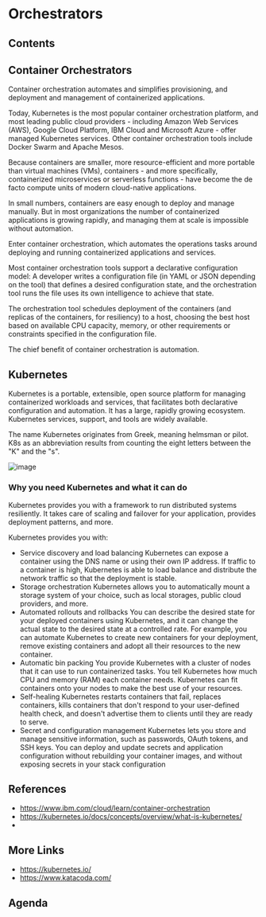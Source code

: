 # Orchestrators <!-- omit in toc -->

## Contents <!-- omit in toc -->

## Container Orchestrators

Container orchestration automates and simplifies provisioning, and deployment and management of containerized applications.

Today, Kubernetes is the most popular container orchestration platform, and most leading public cloud providers - including Amazon Web Services (AWS), Google Cloud Platform, IBM Cloud and Microsoft Azure - offer managed Kubernetes services.
Other container orchestration tools include Docker Swarm and Apache Mesos.

Because containers are smaller, more resource-efficient and more portable than virtual machines (VMs), containers - and more specifically, containerized microservices or serverless functions - have become the de facto compute units of modern cloud-native applications.

In small numbers, containers are easy enough to deploy and manage manually.
But in most organizations the number of containerized applications is growing rapidly, and managing them at scale is impossible without automation.

Enter container orchestration, which automates the operations tasks around deploying and running containerized applications and services.

Most container orchestration tools support a declarative configuration model: A developer writes a configuration file (in YAML or JSON depending on the tool) that defines a desired configuration state, and the orchestration tool runs the file uses its own intelligence to achieve that state.

The orchestration tool schedules deployment of the containers (and replicas of the containers, for resiliency) to a host, choosing the best host based on available CPU capacity, memory, or other requirements or constraints specified in the configuration file.

The chief benefit of container orchestration is automation.

## Kubernetes

Kubernetes is a portable, extensible, open source platform for managing containerized workloads and services, that facilitates both declarative configuration and automation. It has a large, rapidly growing ecosystem. Kubernetes services, support, and tools are widely available.

The name Kubernetes originates from Greek, meaning helmsman or pilot.
K8s as an abbreviation results from counting the eight letters between the "K" and the "s".

![image](https://d33wubrfki0l68.cloudfront.net/26a177ede4d7b032362289c6fccd448fc4a91174/eb693/images/docs/container_evolution.svg)

### Why you need Kubernetes and what it can do

Kubernetes provides you with a framework to run distributed systems resiliently. It takes care of scaling and failover for your application, provides deployment patterns, and more.

Kubernetes provides you with:

- Service discovery and load balancing Kubernetes can expose a container using the DNS name or using their own IP address. If traffic to a container is high, Kubernetes is able to load balance and distribute the network traffic so that the deployment is stable.
- Storage orchestration Kubernetes allows you to automatically mount a storage system of your choice, such as local storages, public cloud providers, and more.
- Automated rollouts and rollbacks You can describe the desired state for your deployed containers using Kubernetes, and it can change the actual state to the desired state at a controlled rate. For example, you can automate Kubernetes to create new containers for your deployment, remove existing containers and adopt all their resources to the new container.
- Automatic bin packing You provide Kubernetes with a cluster of nodes that it can use to run containerized tasks. You tell Kubernetes how much CPU and memory (RAM) each container needs. Kubernetes can fit containers onto your nodes to make the best use of your resources.
- Self-healing Kubernetes restarts containers that fail, replaces containers, kills containers that don't respond to your user-defined health check, and doesn't advertise them to clients until they are ready to serve.
- Secret and configuration management Kubernetes lets you store and manage sensitive information, such as passwords, OAuth tokens, and SSH keys. You can deploy and update secrets and application configuration without rebuilding your container images, and without exposing secrets in your stack configuration

## References

- https://www.ibm.com/cloud/learn/container-orchestration
- https://kubernetes.io/docs/concepts/overview/what-is-kubernetes/
-

## More Links

- https://kubernetes.io/
- https://www.katacoda.com/

## Agenda

<!-- TODO -->
